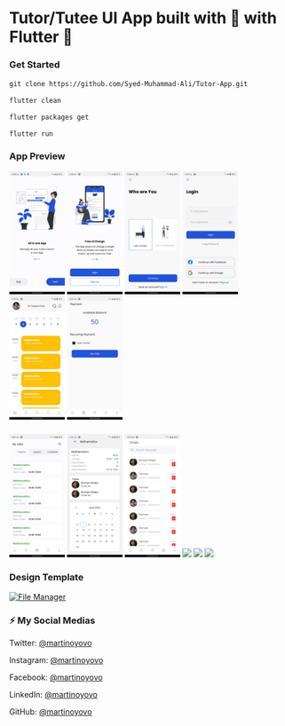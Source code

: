 #  Tutor/Tutee UI App  built with 💙 with Flutter 🎯
### Get Started

```shell
git clone https://github.com/Syed-Muhammad-Ali/Tutor-App.git
```
```shell
flutter clean
```
```shell
flutter packages get
```
```shell
flutter run
```

### App Preview


 <img src="https://github.com/Syed-Muhammad-Ali/Tutor-App/blob/main/Screenshot/pic%201.jpeg" width="100">  <img src="https://github.com/Syed-Muhammad-Ali/Tutor-App/blob/main/Screenshot/pic%202.jpeg" width="100"> <img src="https://github.com/Syed-Muhammad-Ali/Tutor-App/blob/main/Screenshot/pic%203.jpeg" width="100">  <img src="https://github.com/Syed-Muhammad-Ali/Tutor-App/blob/main/Screenshot/pic%204.jpeg" width="100">   <img src="https://github.com/Syed-Muhammad-Ali/Tutor-App/blob/main/Screenshot/pic%205.jpeg" width="100">
 <img src="https://github.com/Syed-Muhammad-Ali/Tutor-App/blob/main/Screenshot/pic%206.jpeg" width="100">

###
<img src="https://github.com/Syed-Muhammad-Ali/Tutor-App/blob/main/Screenshot/pic%207.jpeg" width="100">
<img src="https://github.com/Syed-Muhammad-Ali/Tutor-App/blob/main/Screenshot/pic%208.jpeg" width="100">
<img src="https://github.com/Syed-Muhammad-Ali/Tutor-App/blob/main/Screenshot/pic%209.jpeg" width="100">
<img src="https://github.com/Syed-Muhammad-Ali/Tutor-App/blob/main/Screenshot/pic%210.jpeg" width="100">
<img src="https://github.com/Syed-Muhammad-Ali/Tutor-App/blob/main/Screenshot/pic%211.jpeg" width="100">
<img src="https://github.com/Syed-Muhammad-Ali/Tutor-App/blob/main/Screenshot/pic%212.jpeg" width="100">

### Design Template
<a href="https://www.figma.com/file/GTvFX0Bx5ErSEgN2FsGRJD/File-Manager-(Community)?node-id=27%3A8" target="_blank"><img src="https://github.com/martinoyovo/file-manager/blob/main/screenshots/thecover.png" alt="File Manager" width="60%" /></a>

### ⚡️ My Social Medias

Twitter: [@martinoyovo](https://twitter.com/martinoyovo)

Instagram: [@martinoyovo](https://instagram.com/martinoyovo)

Facebook: [@martinoyovo](https://www.facebook.com/yovo.martino)

LinkedIn: [@martinoyovo](https://linkedin.com/in/martino-yovo)

GitHub: [@martinoyovo](https://github.com/martinoyovo)
